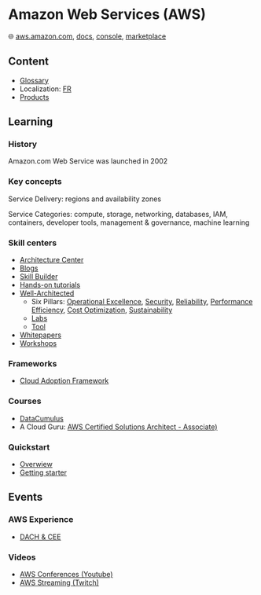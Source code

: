#  Amazon Web Services (AWS)

🌐 [aws.amazon.com](https://aws.amazon.com/), [docs](https://docs.aws.amazon.com/), [console](https://console.aws.amazon.com/), [marketplace](https://aws.amazon.com/marketplace/)

## Content

* [Glossary](aws-glossary.md)
* Localization: [FR](aws-local-fr.md)
* [Products](aws-products.md)

## Learning

### History

Amazon.com Web Service was launched in 2002

### Key concepts

Service Delivery: regions and availability zones

Service Categories: compute, storage, networking, databases, IAM, containers, developer tools, management & governance, machine learning

### Skill centers

* [Architecture Center](https://aws.amazon.com/architecture/)
* [Blogs](https://aws.amazon.com/blogs/)
* [Skill Builder](https://skillbuilder.aws/)
* [Hands-on tutorials](https://aws.amazon.com/getting-started/hands-on/)
* [Well-Architected](https://aws.amazon.com/architecture/well-architected/)
  * Six Pillars: [Operational Excellence](https://docs.aws.amazon.com/wellarchitected/latest/operational-excellence-pillar/welcome.html), [Security](https://docs.aws.amazon.com/wellarchitected/latest/security-pillar/welcome.html), [Reliability](https://docs.aws.amazon.com/wellarchitected/latest/reliability-pillar/welcome.html), [Performance Efficiency](https://docs.aws.amazon.com/wellarchitected/latest/performance-efficiency-pillar/welcome.html), [Cost Optimization](https://docs.aws.amazon.com/wellarchitected/latest/cost-optimization-pillar/welcome.html), [Sustainability](https://docs.aws.amazon.com/wellarchitected/latest/sustainability-pillar/sustainability-pillar.html)
  * [Labs](https://www.wellarchitectedlabs.com/)
  * [Tool](https://aws.amazon.com/well-architected-tool/)
* [Whitepapers](https://aws.amazon.com/whitepapers/)
* [Workshops](https://workshops.aws/)

### Frameworks

* [Cloud Adoption Framework](https://aws.amazon.com/cloud-adoption-framework/)

### Courses

* [DataCumulus](https://courses.datacumulus.com/)
* A Cloud Guru: [AWS Certified Solutions Architect - Associate)](https://learn.acloud.guru/course/certified-solutions-architect-associate/overview)

### Quickstart

* [Overwiew](https://docs.aws.amazon.com/whitepapers/latest/aws-overview/introduction.html)
* [Getting starter](https://aws.amazon.com/getting-started)

## Events

### AWS Experience

* [DACH & CEE](https://aws-experience.com/emea/dach-cee/events)

### Videos

* [AWS Conferences (Youtube)](https://www.youtube.com/@AWSEventsChannel)
* [AWS Streaming (Twitch)](https://www.twitch.tv/aws)
